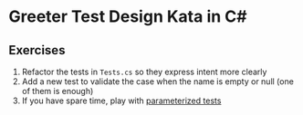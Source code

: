 Greeter Test Design Kata in C#
==============================

## Exercises
1. Refactor the tests in `Tests.cs` so they express intent more clearly
2. Add a new test to validate the case when the name is empty or null (one of them is enough)
3. If you have spare time, play with [parameterized tests](https://andrewlock.net/creating-parameterised-tests-in-xunit-with-inlinedata-classdata-and-memberdata/)
